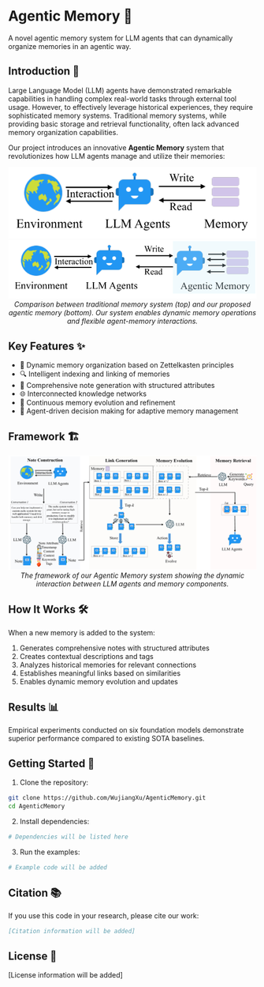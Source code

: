 # Agentic Memory 🧠

A novel agentic memory system for LLM agents that can dynamically organize memories in an agentic way.

## Introduction 🌟

Large Language Model (LLM) agents have demonstrated remarkable capabilities in handling complex real-world tasks through external tool usage. However, to effectively leverage historical experiences, they require sophisticated memory systems. Traditional memory systems, while providing basic storage and retrieval functionality, often lack advanced memory organization capabilities.

Our project introduces an innovative **Agentic Memory** system that revolutionizes how LLM agents manage and utilize their memories:

<div align="center">
  <img src="Figure/intro-a.pdf" alt="Traditional Memory System" width="600"/>
  <img src="Figure/intro-b.pdf" alt="Our Proposed Agentic Memory" width="600"/>
  <br>
  <em>Comparison between traditional memory system (top) and our proposed agentic memory (bottom). Our system enables dynamic memory operations and flexible agent-memory interactions.</em>
</div>

## Key Features ✨

- 🔄 Dynamic memory organization based on Zettelkasten principles
- 🔍 Intelligent indexing and linking of memories
- 📝 Comprehensive note generation with structured attributes
- 🌐 Interconnected knowledge networks
- 🔄 Continuous memory evolution and refinement
- 🤖 Agent-driven decision making for adaptive memory management

## Framework 🏗️

<div align="center">
  <img src="Figure/framework.pdf" alt="Agentic Memory Framework" width="800"/>
  <br>
  <em>The framework of our Agentic Memory system showing the dynamic interaction between LLM agents and memory components.</em>
</div>

## How It Works 🛠️

When a new memory is added to the system:
1. Generates comprehensive notes with structured attributes
2. Creates contextual descriptions and tags
3. Analyzes historical memories for relevant connections
4. Establishes meaningful links based on similarities
5. Enables dynamic memory evolution and updates

## Results 📊

Empirical experiments conducted on six foundation models demonstrate superior performance compared to existing SOTA baselines.

## Getting Started 🚀

1. Clone the repository:
```bash
git clone https://github.com/WujiangXu/AgenticMemory.git
cd AgenticMemory
```

2. Install dependencies:
```bash
# Dependencies will be listed here
```

3. Run the examples:
```python
# Example code will be added
```

## Citation 📚

If you use this code in your research, please cite our work:

```bibtex
[Citation information will be added]
```

## License 📄

[License information will be added]
